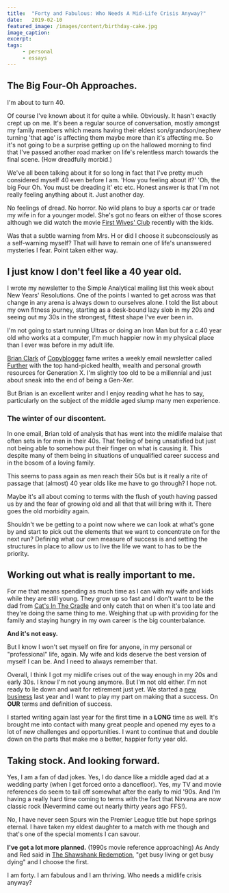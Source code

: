 ```yaml
---
title:  "Forty and Fabulous: Who Needs A Mid-Life Crisis Anyway?"
date:   2019-02-10
featured_image: /images/content/birthday-cake.jpg
image_caption: 
excerpt: 
tags: 
     - personal
     - essays
---
```

## The Big Four-Oh Approaches.

I'm about to turn 40.

Of course I've known about it for quite a while. Obviously. It hasn't exactly crept up on me. It's been a regular source of conversation, mostly amongst my family members which means having their eldest son/grandson/nephew turning 'that age' is affecting them maybe more than it's affecting me. So it's not going to be a surprise getting up on the hallowed morning to find that I've passed another road marker on life's relentless march towards the final scene. (How dreadfully morbid.)

We've all been talking about it for so long in fact that I've pretty much considered myself 40 even before I am. 'How you feeling about it?' 'Oh, the big Four Oh. You must be dreading it' etc etc. Honest answer is that I'm not really feeling anything about it. Just another day.

No feelings of dread. No horror. No wild plans to buy a sports car or trade my wife in for a younger model. She's got no fears on either of those scores although we did watch the movie [First Wives' Club](https://www.imdb.com/title/tt0116313/) recently with the kids.

Was that a subtle warning from Mrs. H or did I choose it subconsciously as a self-warning myself? That will have to remain one of life's unanswered mysteries I fear. Point taken either way.

## I just know I don't feel like a 40 year old.

I wrote my newsletter to the Simple Analytical mailing list this week about New Years' Resolutions. One of the points I wanted to get across was that change in any arena is always down to ourselves alone. I told the list about my own fitness journey, starting as a desk-bound lazy slob in my 20s and seeing out my 30s in the strongest, fittest shape I've ever been in.

I'm not going to start running Ultras or doing an Iron Man but for a c.40 year old who works at a computer, I'm much happier now in my physical place than I ever was before in my adult life.

[Brian Clark](https://twitter.com/brianclark) of [Copyblogger](https://www.copyblogger.com/) fame writes a weekly email newsletter called [Further](https://further.net/) with the top hand-picked health, wealth and personal growth resources for Generation X. I'm slightly too old to be a millennial and just about sneak into the end of being a Gen-Xer.

But Brian is an excellent writer and I enjoy reading what he has to say, particularly on the subject of the middle aged slump many men experience.

### The winter of our discontent.

In one email, Brian told of analysis that has went into the midlife malaise that often sets in for men in their 40s. That feeling of being unsatisfied but just not being able to somehow put their finger on what is causing it. This despite many of them being in situations of unqualified career success and in the bosom of a loving family.

This seems to pass again as men reach their 50s but is it really a rite of passage that (almost) 40 year olds like me have to go through? I hope not.

Maybe it's all about coming to terms with the flush of youth having passed us by and the fear of growing old and all that that will bring with it. There goes the old morbidity again.

Shouldn't we be getting to a point now where we can look at what's gone by and start to pick out the elements that we want to concentrate on for the next run? Defining what our own measure of success is and setting the structures in place to allow us to live the life we want to has to be the priority.

## Working out what is really important to me.

For me that means spending as much time as I can with my wife and kids while they are still young. They grow up so fast and I don't want to be the dad from [Cat's In The Cradle](https://www.youtube.com/watch?v=KUwjNBjqR-c) and only catch that on when it's too late and they're doing the same thing to me. Weighing that up with providing for the family and staying hungry in my own career is the big counterbalance.

**And it's not easy.**

But I know I won't set myself on fire for anyone, in my personal or "professional" life, again. My wife and kids deserve the best version of myself I can be. And I need to always remember that.

Overall, I think I got my midlife crises out of the way enough in my 20s and early 30s. I know I'm not young anymore. But I'm not old either. I'm not ready to lie down and wait for retirement just yet. We started a [new business](https://curafitness.com) last year and I want to play my part on making that a success. On **OUR** terms and definition of success.

I started writing again last year for the first time in a **LONG** time as well. It's brought me into contact with many great people and opened my eyes to a lot of new challenges and opportunities. I want to continue that and double down on the parts that make me a better, happier forty year old.

## Taking stock. And looking forward.

Yes, I am a fan of dad jokes. Yes, I do dance like a middle aged dad at a wedding party (when I get forced onto a dancefloor). Yes, my TV and movie references do seem to tail off somewhat after the early to mid '90s. And I'm having a really hard time coming to terms with the fact that Nirvana are now classic rock (Nevermind came out nearly thirty years ago FFS!).

No, I have never seen Spurs win the Premier League title but hope springs eternal. I have taken my eldest daughter to a match with me though and that's one of the special moments I can savour.

**I've got a lot more planned.** (1990s movie reference approaching) As Andy and Red said in [The Shawshank Redemption](https://www.imdb.com/title/tt0111161/), "get busy living or get busy dying" and I choose the first.

I am forty. I am fabulous and I am thriving. Who needs a midlife crisis anyway?